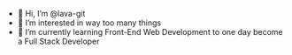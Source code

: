 - 👋 Hi, I’m @lava-git
- 👀 I’m interested in way too many things
- 🌱 I’m currently learning Front-End Web Development to one day become a Full Stack Developer

<!---
lava-git/lava-git is a ✨ special ✨ repository because its `README.md` (this file) appears on your GitHub profile.
You can click the Preview link to take a look at your changes.
--->
